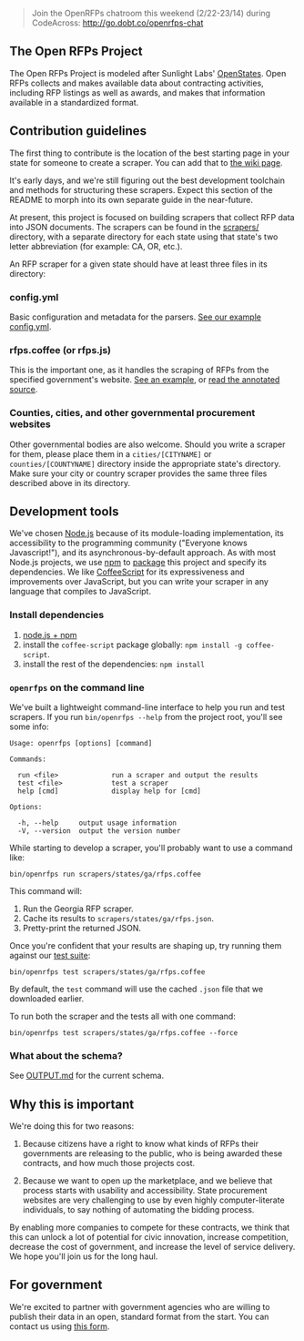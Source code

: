 > Join the OpenRFPs chatroom this weekend (2/22-23/14) during CodeAcross: http://go.dobt.co/openrfps-chat

## The Open RFPs Project

The Open RFPs Project is modeled after Sunlight Labs' [OpenStates](https://github.com/sunlightlabs/openstates/tree/master/openstates). Open RFPs collects and makes available data about contracting activities, including RFP listings as well as awards, and makes that information available in a standardized format.

## Contribution guidelines
The first thing to contribute is the location of the best starting page in your state for someone to create a scraper. You can add that to [the wiki page](https://github.com/dobtco/openrfps/wiki/List-of-Procurement-Websites).

It's early days, and we're still figuring out the best development toolchain and methods for structuring these scrapers. Expect this section of the README to morph into its own separate guide in the near-future.

At present, this project is focused on building scrapers that collect RFP data into JSON documents. The scrapers can be found in the [scrapers/](https://github.com/dobtco/openrfps/tree/master/scrapers) directory, with a separate directory for each state using that state's two letter abbreviation (for example: CA, OR, etc.).

An RFP scraper for a given state should have at least three files in its directory:

### config.yml
Basic configuration and metadata for the parsers. [See our example config.yml](https://github.com/dobtco/openrfps/blob/master/scrapers/states/ga/config.yml).

### rfps.coffee (or rfps.js)
This is the important one, as it handles the scraping of RFPs from the specified government's website. [See an example](https://github.com/dobtco/openrfps/blob/master/scrapers/states/ga/rfps.coffee), or [read the annotated source](http://dobtco.github.io/openrfps/docs/rfps.html).

### Counties, cities, and other governmental procurement websites
Other governmental bodies are also welcome. Should you write a scraper for them, please place them in a `cities/[CITYNAME]` or `counties/[COUNTYNAME]` directory inside the appropriate state's directory. Make sure your city or country scraper provides the same three files described above in its directory.

## Development tools
We've chosen [Node.js](http://nodejs.org/) because of its module-loading implementation, its accessibility to the programming community ("Everyone knows Javascript!"), and its asynchronous-by-default approach. As with most Node.js projects, we use [npm](https://www.npmjs.org/) to [package](https://github.com/dobtco/openrfps/blob/master/package.json) this project and specify its dependencies. We like [CoffeeScript](http://coffeescript.org/) for its expressiveness and improvements over JavaScript, but you can write your scraper in any language that compiles to JavaScript.

### Install dependencies
1. [node.js + npm](http://nodejs.org) 
2. install the `coffee-script` package globally: `npm install -g coffee-script`.
3. install the rest of the dependencies: `npm install`

### `openrfps` on the command line
We've built a lightweight command-line interface to help you run and test scrapers. If you run `bin/openrfps --help` from the project root, you'll see some info:

    Usage: openrfps [options] [command]

    Commands:

      run <file>             run a scraper and output the results
      test <file>            test a scraper
      help [cmd]             display help for [cmd]

    Options:

      -h, --help     output usage information
      -V, --version  output the version number

While starting to develop a scraper, you'll probably want to use a command like:

    bin/openrfps run scrapers/states/ga/rfps.coffee

This command will:

1. Run the Georgia RFP scraper.
2. Cache its results to `scrapers/states/ga/rfps.json`.
3. Pretty-print the returned JSON.

Once you're confident that your results are shaping up, try running them against our [test suite](https://github.com/dobtco/openrfps/blob/master/bin/openrfps-test):

    bin/openrfps test scrapers/states/ga/rfps.coffee

By default, the `test` command will use the cached `.json` file that we downloaded earlier.

To run both the scraper and the tests all with one command:

    bin/openrfps test scrapers/states/ga/rfps.coffee --force

### What about the schema?
See [OUTPUT.md](https://github.com/dobtco/openrfps/blob/master/OUTPUT.md) for the current schema.

## Why this is important
We're doing this for two reasons:

1. Because citizens have a right to know what kinds of RFPs their governments are releasing to the public, who is being awarded these contracts, and how much those projects cost.

2. Because we want to open up the marketplace, and we believe that process starts with usability and accessibility. State procurement websites are very challenging to use by even highly computer-literate individuals, to say nothing of automating the bidding process.

By enabling more companies to compete for these contracts, we think that this can unlock a lot of potential for civic innovation, increase competition,  decrease the cost of government, and increase the level of service delivery. We hope you'll join us for the long haul.

## For government
We're excited to partner with government agencies who are willing to publish their data in an open, standard format from the start. You can contact us using [this form](https://screendoor.dobt.co/dobt/openrfps-government-interest-form).
